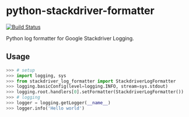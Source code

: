 # python-stackdriver-formatter

[![Build Status](https://travis-ci.com/tmshn/python-stackdriver-formatter.svg?branch=master)](https://travis-ci.com/tmshn/python-stackdriver-formatter)

Python log formatter for Google Stackdriver Logging.

## Usage

```python
>>> # setup
>>> import logging, sys
>>> from stackdriver_log_formatter import StackdriverLogFormatter
>>> logging.basicConfig(level=logging.INFO, stream=sys.stdout)
>>> logging.root.handlers[0].setFormatter(StackdriverLogFormatter())
>>> # logging
>>> logger = logging.getLogger(__name__)
>>> logger.info('Hello world')
```
